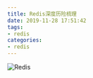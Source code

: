 ```yaml
---
title: Redis深度历险梳理
date: 2019-11-28 17:51:42
tags:
- redis
categories:
- redis      
---
```

![Redis](Redis.png)
